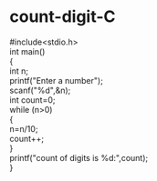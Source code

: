 # count-digit-C
#include<stdio.h> <Br>
int main() <Br>
{ <Br>
int n;<Br>
printf("Enter a number");<Br>
scanf("%d",&n);<Br>
int count=0;<Br>
while (n>0)<Br>
{<Br>
n=n/10;<Br>
count++;<Br>
}<Br>
printf("count of digits is %d:",count);<Br>
}<Br>
